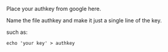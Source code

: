 Place your authkey from google here.

Name the file authkey and make it just a single line of the key.

such as:

    echo 'your key' > authkey


